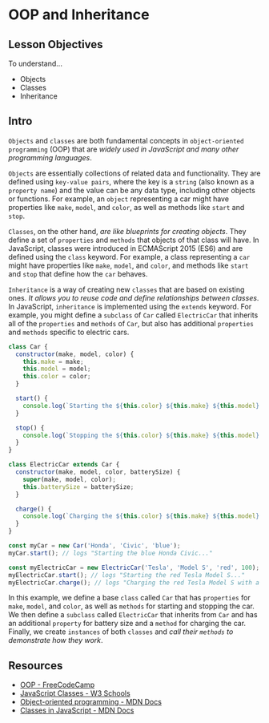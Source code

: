 # OOP and Inheritance

## Lesson Objectives

To understand...

- Objects
- Classes
- Inheritance

## Intro

`Objects` and `classes` are both fundamental concepts in `object-oriented programming` (OOP) that are *widely used in JavaScript and many other programming languages*.

`Objects` are essentially collections of related data and functionality. They are defined using `key-value pairs`, where the key is a `string` (also known as a `property name`) and the value can be any data type, including other objects or functions. For example, an `object` representing a car might have properties like `make`, `model`, and `color`, as well as methods like `start` and `stop`.

`Classes`, on the other hand, *are like blueprints for creating objects*. They define a set of `properties` and `methods` that objects of that class will have. In JavaScript, classes were introduced in ECMAScript 2015 (ES6) and are defined using the `class` keyword. For example, a class representing a `car` might have properties like `make`, `model`, and `color`, and methods like `start` and `stop` that define how the `car` behaves.

`Inheritance` is a way of creating new `classes` that are based on existing ones. *It allows you to reuse code and define relationships between classes*. In JavaScript, `inheritance` is implemented using the `extends` keyword. For example, you might define a `subclass` of `Car` called `ElectricCar` that inherits all of the `properties` and `methods` of `Car`, but also has additional `properties` and `methods` specific to electric cars.

```js
class Car {
  constructor(make, model, color) {
    this.make = make;
    this.model = model;
    this.color = color;
  }

  start() {
    console.log(`Starting the ${this.color} ${this.make} ${this.model}...`);
  }

  stop() {
    console.log(`Stopping the ${this.color} ${this.make} ${this.model}...`);
  }
}

class ElectricCar extends Car {
  constructor(make, model, color, batterySize) {
    super(make, model, color);
    this.batterySize = batterySize;
  }

  charge() {
    console.log(`Charging the ${this.color} ${this.make} ${this.model} with a ${this.batterySize} kWh battery...`);
  }
}

const myCar = new Car('Honda', 'Civic', 'blue');
myCar.start(); // logs "Starting the blue Honda Civic..."

const myElectricCar = new ElectricCar('Tesla', 'Model S', 'red', 100);
myElectricCar.start(); // logs "Starting the red Tesla Model S..."
myElectricCar.charge(); // logs "Charging the red Tesla Model S with a 100 kWh battery..."
```

In this example, we define a base `class` called `Car` that has `properties` for `make`, `model`, and `color`, as well as `methods` for starting and stopping the car. We then define a `subclass` called `ElectricCar` that inherits from `Car` and has an additional `property` for battery size and a `method` for charging the car. Finally, we create `instances` of both `classes` and *call their `methods` to demonstrate how they work*.

## Resources

- [OOP - FreeCodeCamp](https://www.freecodecamp.org/news/how-javascript-implements-oop/)
- [JavaScript Classes - W3 Schools](https://www.w3schools.com/js/js_classes.asp)
- [Object-oriented programming - MDN Docs](https://developer.mozilla.org/en-US/docs/Learn/JavaScript/Objects/Object-oriented_programming)
- [Classes in JavaScript - MDN Docs](https://developer.mozilla.org/en-US/docs/Learn/JavaScript/Objects/Classes_in_JavaScript)

